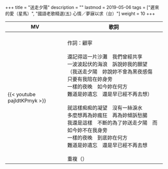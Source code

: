 +++
title = "送走夕陽"
description = ""
lastmod = 2019-05-06
tags = ["遲來的愛（星馬）", "國語老歌精選(五) 心情／夢寐以求（台）"]
weight = 10
+++

MV  | 歌詞  
--------------|-------
{{< youtube pajIdtKPmyk >}}|<br/>作詞：顧寧<br/><br/>還記得這一片沙灘　我們曾經共享<br/>一波波起伏的海浪　訴說妳我的願望<br/>（我送走夕陽　妳說妳不會為黑夜感傷　只要有我陪在妳身旁<br/>一樣的夜晚　如今妳在何方<br/>難道是妳遺忘　還是早已經不再去想）<br/><br/>就這樣痴痴的凝望　沒有一絲淚水<br/> 多麼想再為妳瘋狂　再為妳傾訴愁腸<br/>我還是這樣　不斷的為了妳送走夕陽　而如今妳不在我身旁<br/>一樣的夜晚　到底妳在何方<br/>難道是妳遺忘　還是早已經不再去想<br/><br/>重複（）
